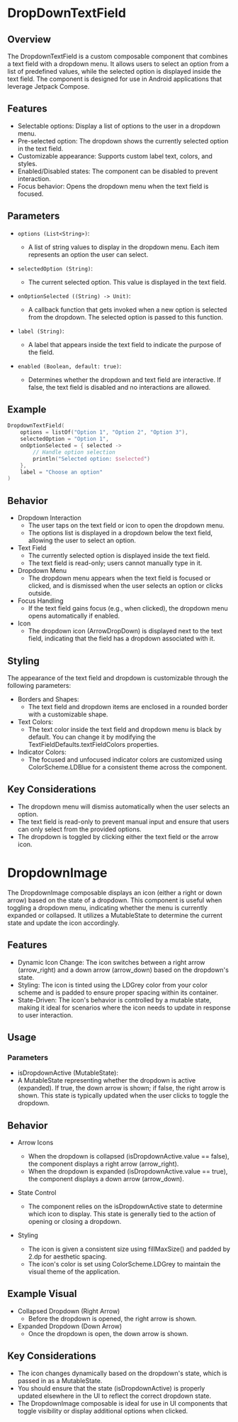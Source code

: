 # DropDownTextField
## Overview

The DropdownTextField is a custom composable component that combines a text field with a dropdown menu. It allows users to select an option from a list of predefined values, while the selected option is displayed inside the text field. The component is designed for use in Android applications that leverage Jetpack Compose.
## Features
- Selectable options: Display a list of options to the user in a dropdown menu.
- Pre-selected option: The dropdown shows the currently selected option in the text field.
- Customizable appearance: Supports custom label text, colors, and styles.
- Enabled/Disabled states: The component can be disabled to prevent interaction.
- Focus behavior: Opens the dropdown menu when the text field is focused.

## Parameters
- `options (List<String>)`:
    - A list of string values to display in the dropdown menu. Each item represents an option the user can select.

- `selectedOption (String)`:
    - The current selected option. This value is displayed in the text field.

- `onOptionSelected ((String) -> Unit)`:
    - A callback function that gets invoked when a new option is selected from the dropdown. The selected option is passed to this function.

- `label (String)`:
    - A label that appears inside the text field to indicate the purpose of the field.

- `enabled (Boolean, default: true)`:
    - Determines whether the dropdown and text field are interactive. 
    If false, the text field is disabled and no interactions are allowed.

## Example

```kotlin
DropdownTextField(
    options = listOf("Option 1", "Option 2", "Option 3"),
    selectedOption = "Option 1",
    onOptionSelected = { selected -> 
        // Handle option selection
        println("Selected option: $selected")
    },
    label = "Choose an option"
)
```

## Behavior

- Dropdown Interaction
    - The user taps on the text field or icon to open the dropdown menu.
    - The options list is displayed in a dropdown below the text field, allowing the user to select an option.
- Text Field
    - The currently selected option is displayed inside the text field.
    - The text field is read-only; users cannot manually type in it.
- Dropdown Menu
    - The dropdown menu appears when the text field is focused or clicked, and is dismissed when the user selects an option or clicks outside.
- Focus Handling
    - If the text field gains focus (e.g., when clicked), the dropdown menu opens automatically if enabled.
- Icon
    - The dropdown icon (ArrowDropDown) is displayed next to the text field, indicating that the field has a dropdown associated with it.

## Styling

The appearance of the text field and dropdown is customizable through the following parameters:
- Borders and Shapes:
    - The text field and dropdown items are enclosed in a rounded border with a customizable shape.
- Text Colors:
    - The text color inside the text field and dropdown menu is black by default. You can change it by modifying the TextFieldDefaults.textFieldColors properties.
- Indicator Colors:
    - The focused and unfocused indicator colors are customized using ColorScheme.LDBlue for a consistent theme across the component.

## Key Considerations
- The dropdown menu will dismiss automatically when the user selects an option.
- The text field is read-only to prevent manual input and ensure that users can only select from the provided options.
- The dropdown is toggled by clicking either the text field or the arrow icon.

# DropdownImage

The DropdownImage composable displays an icon (either a right or down arrow) based on the state of a dropdown. This component is useful when toggling a dropdown menu, indicating whether the menu is currently expanded or collapsed. It utilizes a MutableState<Boolean> to determine the current state and update the icon accordingly.
## Features
- Dynamic Icon Change: The icon switches between a right arrow (arrow_right) and a down arrow (arrow_down) based on the dropdown's state.
- Styling: The icon is tinted using the LDGrey color from your color scheme and is padded to ensure proper spacing within its container.
- State-Driven: The icon's behavior is controlled by a mutable state, making it ideal for scenarios where the icon needs to update in response to user interaction.

## Usage
### Parameters
- isDropdownActive (MutableState<Boolean>):
- A MutableState representing whether the dropdown is active (expanded). If true, the down arrow is shown; if false, the right arrow is shown. This state is typically updated when the user clicks to toggle the dropdown.

## Behavior
- Arrow Icons
    - When the dropdown is collapsed (isDropdownActive.value == false), the component displays a right arrow (arrow_right).
    - When the dropdown is expanded (isDropdownActive.value == true), the component displays a down arrow (arrow_down).

- State Control
    - The component relies on the isDropdownActive state to determine which icon to display. This state is generally tied to the action of opening or closing a dropdown.

- Styling
    - The icon is given a consistent size using fillMaxSize() and padded by 2.dp for aesthetic spacing.
    - The icon's color is set using ColorScheme.LDGrey to maintain the visual theme of the application.

## Example Visual
- Collapsed Dropdown (Right Arrow)
    - Before the dropdown is opened, the right arrow is shown.
- Expanded Dropdown (Down Arrow)
    - Once the dropdown is open, the down arrow is shown.

## Key Considerations
- The icon changes dynamically based on the dropdown's state, which is passed in as a MutableState<Boolean>.
- You should ensure that the state (isDropdownActive) is properly updated elsewhere in the UI to reflect the correct dropdown state.
- The DropdownImage composable is ideal for use in UI components that toggle visibility or display additional options when clicked.
